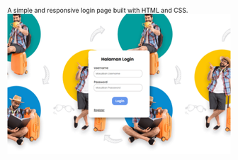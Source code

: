 A simple and responsive login page built with HTML and CSS.
![Login Page Preview](image/preview.png)
